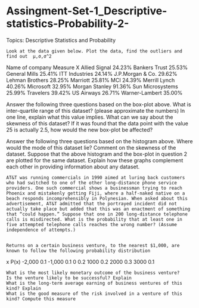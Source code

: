 # Assingment-Set-1_Descriptive-statistics-Probability-2-

Topics: Descriptive Statistics and Probability


	Look at the data given below. Plot the data, find the outliers and find out  μ,σ,σ^2

Name of company	Measure X
Allied Signal	24.23%
Bankers Trust	25.53%
General Mills	25.41%
ITT Industries	24.14%
J.P.Morgan & Co.	29.62%
Lehman Brothers	28.25%
Marriott	25.81%
MCI	24.39%
Merrill Lynch	40.26%
Microsoft	32.95%
Morgan Stanley	91.36%
Sun Microsystems	25.99%
Travelers	39.42%
US Airways	26.71%
Warner-Lambert	35.00%



	
 
Answer the following three questions based on the box-plot above.
	What is inter-quartile range of this dataset? (please approximate the numbers) In one line, explain what this value implies.
	What can we say about the skewness of this dataset?
	If it was found that the data point with the value 25 is actually 2.5, how would the new box-plot be affected?

	
 

Answer the following three questions based on the histogram above.
	Where would the mode of this dataset lie?
	Comment on the skewness of the dataset.	
	Suppose that the above histogram and the box-plot in question 2 are plotted for the same dataset. Explain how these graphs complement each other in providing information about any dataset. 


	AT&T was running commercials in 1990 aimed at luring back customers who had switched to one of the other long-distance phone service providers. One such commercial shows a businessman trying to reach Phoenix and mistakenly getting Fiji, where a half-naked native on a beach responds incomprehensibly in Polynesian. When asked about this advertisement, AT&T admitted that the portrayed incident did not actually take place but added that this was an enactment of something that “could happen.” Suppose that one in 200 long-distance telephone calls is misdirected. What is the probability that at least one in five attempted telephone calls reaches the wrong number? (Assume independence of attempts.)


	Returns on a certain business venture, to the nearest $1,000, are known to follow the following probability distribution
x	P(x)
-2,000	0.1
-1,000	0.1
0	0.2
1000	0.2
2000	0.3
3000	0.1

	What is the most likely monetary outcome of the business venture?
	Is the venture likely to be successful? Explain
	What is the long-term average earning of business ventures of this kind? Explain
	What is the good measure of the risk involved in a venture of this kind? Compute this measure

